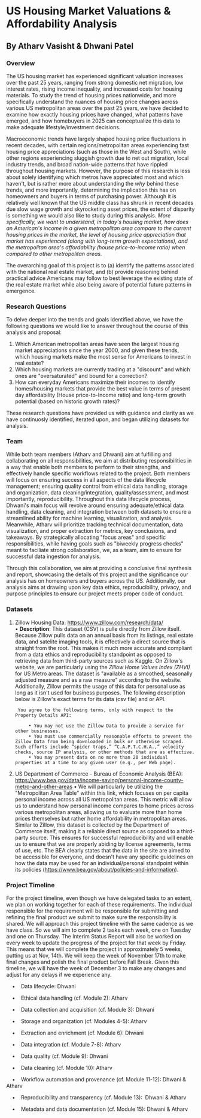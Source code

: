 # US Housing Market Valuations & Affordability Analysis
## By Atharv Vasisht & Dhwani Patel

### Overview ###
The US housing market has experienced significant valuation increases over the past 25 years, ranging from strong domestic net migration, low interest rates, rising income inequality, and increased costs for housing materials. To study the trend of housing prices nationwide, and more specifically understand the nuances of housing price changes across various US metropolitan areas over the past 25 years, we have decided to examine how exactly housing prices have changed, what patterns have emerged, and how homebuyers in 2025 can conceptualize this data to make adequate lifestyle/investment decisions. 

Macroeconomic trends have largely shaped housing price fluctuations in recent decades, with certain regions/metropolitan areas experiencing fast housing price appreciations (such as those in the West and South), while other regions experiencing sluggish growth due to net out migration, local industry trends, and broad nation-wide patterns that have rippled throughout housing markets. However, the purpose of this research is less about solely identifying which metros have appreciated most and which haven't, but is rather more about understanding the *why* behind these trends, and more importantly, determining the implication this has on homeowners and buyers in terms of purchasing power. Although it is relatively well known that the US middle class has shrunk in recent decades due slow wage growth and skyrocketing asset prices, the extent of disparity is something we would also like to study during this analysis. *More specifically, we want to understand, in today's housing market, how does an American's income in a given metropolitan area compare to the current housing prices in the market, the level of housing price appreciation that market has experienced (along with long-term growth expectations), and the metropolitan area's affordability (house price-to-income ratio) when compared to other metropolitan areas.*

The overarching goal of this project is to (a) identify the patterns associated with the national real estate market, and (b) provide reasoning behind practical advice Americans may follow to best leverage the existing state of the real estate market while also being aware of potential future patterns in emergence. 

### Research Questions ###
To delve deeper into the trends and goals identified above, we have the following questions we would like to answer throughout the course of this analysis and proposal:

1. Which American metropolitan areas have seen the largest housing market appreciations since the year 2000, and given these trends, which housing markets make the most sense for Americans to invest in real estate? 
2. Which housing markets are currently trading at a "discount" and which ones are 
"oversaturated" and bound for a correction?
3. How can everyday Americans maximize their incomes to identify homes/housing markets that provide the best value in terms of present day affordability (House price-to-Income ratio) and long-term growth potential (based on historic growth rates)?

These research questions have provided us with guidance and clarity as we have continuosly identified, iterated upon, and began utilizing datasets for analysis. 

### Team ###
While both team members (Atharv and Dhwani) aim at fulfilling and collaborating on all responsibilities, we aim at distributing responsibilities in a way that enable both members to perform to their strengths, and effectively handle specific workflows related to the project. Both members will focus on ensuring success in all aspects of the data lifecycle management; ensuring quality control from ethical data handling, storage and organization, data cleaning/integration, quality/assessment, and most importantly, reproducibility. Throughout this data lifecycle process, Dhwani's main focus will revolve around ensuring adequate/ethical data handling, data cleaning, and integration between both datasets to ensure a streamlined ability for machine learning, visualization, and analysis. Meanwhile, Atharv will prioritize tracking technical documentation, data visualization, and proper extraction for metrics, key conclusions, and takeaways. By strategically allocating "focus areas" and specific responsibilities, while having goals such as "biweekly progress checks" meant to faciliate strong collaboration, we, as a team, aim to ensure for successful data ingestion for analysis.

Through this collaboration, we aim at providing a conclusive final synthesis and report, showcasing the details of this project and the significance our analysis has on homeowners and buyers across the US. Additionally, our analysis aims at drawing upon key data ethics, reproducibility, privacy, and purpose principles to ensure our project meets proper code of conduct. 

### Datasets ###
1. Zillow Housing Data: https://www.zillow.com/research/data/
    • **Description**: This dataset (CSV) is pulle directly from Zillow itself. Because Zillow pulls data on an annual basis from its listings, real estate data, and satelite imaging tools, it is effectively a direct source that is straight from the root. This makes it much more accurate and compliant from a data ethics and reproducibility standpoint as opposed to retrieving data from third-party sources such as Kaggle. On Zillow's website, we are particularly using the *Zillow Home Values Index (ZHVI)* for US Metro areas. The dataset is "available as a smoothed, seasonally adjusted measure and as a raw measure" according to the website. Additionally, Zillow permits the usage of this data for personal use as long as it isn't used for business purposes. The following description below is Zillow's exact terms for its data (csv file) and or API.

        You agree to the following terms, only with respect to the Property Details API:

            • You may not use the Zillow Data to provide a service for other businesses.
            • You must use commercially reasonable efforts to prevent the Zillow Data from being downloaded in bulk or otherwise scraped. Such efforts include “spider traps,” “C.A.P.T.C.H.A.,” velocity checks, source IP analysis, or other methods that are as effective.
            • You may present data on no more than 20 individual properties at a time to any given user (e.g., per Web page).

2. US Department of Commerce - Bureau of Economic Analysis (BEA): https://www.bea.gov/data/income-saving/personal-income-county-metro-and-other-areas
    • We will particularly be utilizing the "Metropolitan Area Table" within this link, which focuses on per capita personal income across all US metropolitan areas. This metric will allow us to understand how personal income compares to home prices across various metropolitan areas, allowing us to evaluate more than home prices themselves but rather home affordability in metropolitan areas. Similar to Zillow, this dataset is collected by the Department of Commerce itself, making it a reliable direct source as opposed to a third-party source. This ensures for successful reproducibility and will enable us to ensure that we are properly abiding by license agreements, terms of use, etc. The BEA clearly states that the data in the site are aimed to be accessible for everyone, and doesn't have any specific guidelines on how the data may be used for an individual/personal standpoint within its policies (https://www.bea.gov/about/policies-and-information). 

### Project Timeline ###
For the project timeline, even though we have delegated tasks to an extent, we plan on working together for each of these requirements. The individual responsible for the requirement will be responsible for submitting and refining the final product we submit to make sure the responsibility is shared. We will approach this project timeline with the same cadence as we have class. So we will aim to complete 2 tasks each week, one on Tuesday and one on Thursday. The Interim Status Report will also be worked on every week to update the progress of the project for that week by Friday. This means that we will complete the project in approximately 5 weeks, putting us at Nov, 14th. We will keep the week of November 17th to make final changes and polish the final product before Fall Break. Given this timeline, we will have the week of December 3 to make any changes and adjust for any delays if we experience any. 

    •    Data lifecycle: Dhwani 

    •    Ethical data handling (cf. Module 2): Atharv 

    •    Data collection and acquisition (cf. Module 3): Dhwani 

    •    Storage and organization (cf. Modules 4-5): Atharv

    •    Extraction and enrichment (cf. Module 6): Dhwani 

    •    Data integration (cf. Module 7-8): Atharv

    •    Data quality (cf. Module 9): Dhwani

    •    Data cleaning (cf. Module 10): Atharv 

    •    Workflow automation and provenance (cf. Module 11-12): Dhwani & Atharv

    •    Reproducibility and transparency (cf. Module 13):  Dhwani & Atharv

    •    Metadata and data documentation (cf. Module 15): Dhwani & Atharv


